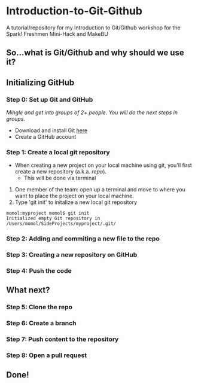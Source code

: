 # Introduction-to-Git-Github
A tutorial/repository for my Introduction to Git/Github workshop for the Spark! Freshmen Mini-Hack and MakeBU
## So...what is Git/Github and why should we use it?
## Initializing GitHub
### Step 0: Set up Git and GitHub
*Mingle and get into groups of 2+ people. You will do the next steps in groups.*
- Download and install Git [here](https://git-scm.com/)
- Create a GitHub account
### Step 1: Create a local git repository
- When creating a new project on your local machine using git, you'll first create a new repository (a.k.a. *repo*). 
  - This will be done via terminal
1. One member of the team: open up a terminal and move to where you want to place the project on your local machine.
2. Type 'git init' to initalize a new local git repository
```shell
momol:myproject momol$ git init
Initialized empty Git repository in /Users/momol/SideProjects/myproject/.git/
```
### Step 2: Adding and commiting a new file to the repo
### Step 3: Creating a new repository on GitHub
### Step 4: Push the code
## What next?
### Step 5: Clone the repo
### Step 6: Create a branch
### Step 7: Push content to the repository
### Step 8: Open a pull request
## Done!




